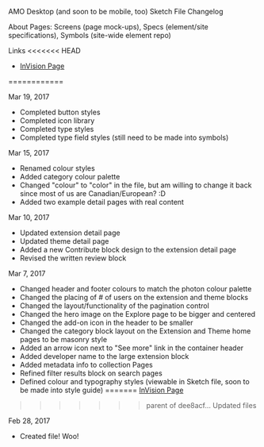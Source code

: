 AMO Desktop (and soon to be mobile, too) Sketch File Changelog

About
Pages: Screens (page mock-ups), Specs (element/site specifications), Symbols (site-wide element repo)

Links
<<<<<<< HEAD
- [InVision Page](https://mozilla.invisionapp.com/share/T59YLZYSM)

============

Mar 19, 2017
- Completed button styles
- Completed icon library
- Completed type styles
- Completed type field styles (still need to be made into symbols)

Mar 15, 2017
- Renamed colour styles
- Added category colour palette
- Changed "colour" to "color" in the file, but am willing to change it back since most of us are Canadian/European? :D
- Added two example detail pages with real content

Mar 10, 2017
- Updated extension detail page
- Updated theme detail page
- Added a new Contribute block design to the extension detail page
- Revised the written review block

Mar 7, 2017
- Changed header and footer colours to match the photon colour palette
- Changed the placing of # of users on the extension and theme blocks
- Changed the layout/functionality of the pagination control
- Changed the hero image on the Explore page to be bigger and centered
- Changed the add-on icon in the header to be smaller
- Changed the category block layout on the Extension and Theme home pages to be masonry style
- Added an arrow icon next to "See more" link in the container header
- Added developer name to the large extension block
- Added metadata info to collection Pages
- Refined filter results block on search pages
- Defined colour and typography styles (viewable in Sketch file, soon to be made into style guide)
=======
[InVision Page](https://mozilla.invisionapp.com/share/T59YLZYSM)
>>>>>>> parent of dee8acf... Updated files

Feb 28, 2017
- Created file! Woo!
